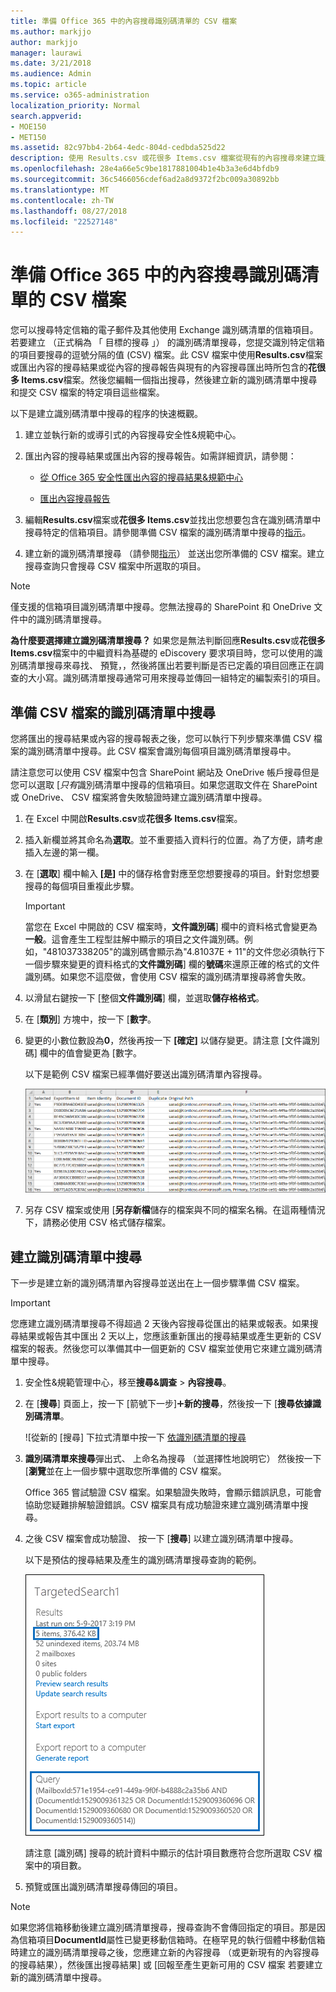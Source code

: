 ```yaml
---
title: 準備 Office 365 中的內容搜尋識別碼清單的 CSV 檔案
ms.author: markjjo
author: markjjo
manager: laurawi
ms.date: 3/21/2018
ms.audience: Admin
ms.topic: article
ms.service: o365-administration
localization_priority: Normal
search.appverid:
- MOE150
- MET150
ms.assetid: 82c97bb4-2b64-4edc-804d-cedbda525d22
description: 使用 Results.csv 或花很多 Items.csv 檔案從現有的內容搜尋來建立識別碼清單搜尋會傳回特定電子郵件訊息。識別碼清單搜尋通常可用來傳回部分已編製索引的信箱項目。
ms.openlocfilehash: 28e4a66e5c9be1817881004b1e4b3a3e6d4bfdb9
ms.sourcegitcommit: 36c5466056cdef6ad2a8d9372f2bc009a30892bb
ms.translationtype: MT
ms.contentlocale: zh-TW
ms.lasthandoff: 08/27/2018
ms.locfileid: "22527148"
---
```

# <a name="prepare-a-csv-file-for-an-id-list-content-search-in-office-365"></a>準備 Office 365 中的內容搜尋識別碼清單的 CSV 檔案

您可以搜尋特定信箱的電子郵件及其他使用 Exchange 識別碼清單的信箱項目。若要建立 （正式稱為 「 目標的搜尋 」） 的識別碼清單搜尋，您提交識別特定信箱的項目要搜尋的逗號分隔的值 (CSV) 檔案。此 CSV 檔案中使用**Results.csv**檔案或匯出內容的搜尋結果或從內容的搜尋報告與現有的內容搜尋匯出時所包含的**花很多 Items.csv**檔案。然後您編輯一個指出搜尋，然後建立新的識別碼清單中搜尋和提交 CSV 檔案的特定項目這些檔案。 
  
以下是建立識別碼清單中搜尋的程序的快速概觀。
  
1. 建立並執行新的或導引式的內容搜尋安全性&amp;規範中心。
    
2. 匯出內容的搜尋結果或匯出內容的搜尋報告。如需詳細資訊，請參閱：
    
    - [從 Office 365 安全性匯出內容的搜尋結果&amp;規範中心](export-search-results.md)
    
    - [匯出內容搜尋報告](export-a-content-search-report.md)
    
3. 編輯**Results.csv**檔案或**花很多 Items.csv**並找出您想要包含在識別碼清單中搜尋特定的信箱項目。請參閱準備 CSV 檔案的識別碼清單中搜尋的[指示](#prepare-the-csv-file-for-an-id-list-search)。 
    
4. 建立新的識別碼清單搜尋 （請參閱[指示](#create-an-id-list-search)） 並送出您所準備的 CSV 檔案。建立搜尋查詢只會搜尋 CSV 檔案中所選取的項目。
    
> [!NOTE]
> 僅支援的信箱項目識別碼清單中搜尋。您無法搜尋的 SharePoint 和 OneDrive 文件中的識別碼清單搜尋。 
  
 **為什麼要選擇建立識別碼清單搜尋？** 如果您是無法判斷回應**Results.csv**或**花很多 Items.csv**檔案中的中繼資料為基礎的 eDiscovery 要求項目時，您可以使用的識別碼清單搜尋來尋找、 預覽，，然後將匯出若要判斷是否已定義的項目回應正在調查的大小寫。識別碼清單搜尋通常可用來搜尋並傳回一組特定的編製索引的項目。 
  
## <a name="prepare-the-csv-file-for-an-id-list-search"></a>準備 CSV 檔案的識別碼清單中搜尋

您將匯出的搜尋結果或內容的搜尋報表之後，您可以執行下列步驟來準備 CSV 檔案的識別碼清單中搜尋。此 CSV 檔案會識別每個項目識別碼清單搜尋中。
  
請注意您可以使用 CSV 檔案中包含 SharePoint 網站及 OneDrive 帳戶搜尋但是您可以選取 [*只有*識別碼清單中搜尋的信箱項目。如果您選取文件在 SharePoint 或 OneDrive、 CSV 檔案將會失敗驗證時建立識別碼清單中搜尋。 
  
1. 在 Excel 中開啟**Results.csv**或**花很多 Items.csv**檔案。 
    
2. 插入新欄並將其命名為**選取**。並不重要插入資料行的位置。為了方便，請考慮插入左邊的第一欄。
    
3. 在 [**選取**] 欄中輸入 **[是]** 中的儲存格會對應至您想要搜尋的項目。針對您想要搜尋的每個項目重複此步驟。 
    
    > [!IMPORTANT]
    > 當您在 Excel 中開啟的 CSV 檔案時，**文件識別碼**] 欄中的資料格式會變更為**一般**。這會產生工程型註解中顯示的項目之文件識別碼。例如，"481037338205"的識別碼會顯示為"4.81037E + 11"的文件您必須執行下一個步驟來變更的資料格式的**文件識別碼**] 欄的**號碼**來還原正確的格式的文件識別碼。如果您不這麼做，會使用 CSV 檔案的識別碼清單搜尋將會失敗。 
  
4. 以滑鼠右鍵按一下 [整個**文件識別碼**] 欄，並選取**儲存格格式**。
    
5. 在 [**類別**] 方塊中，按一下 [**數字**。
    
6. 變更的小數位數設為**0**，然後再按一下 **[確定]** 以儲存變更。請注意 [文件識別碼] 欄中的值會變更為 [數字。 
    
    以下是範例 CSV 檔案已經準備好要送出識別碼清單內容搜尋。
    
    ![CSV 檔案的目標內容搜尋的範例](media/8371b8cb-1638-496e-9be1-fe1565757d67.png)
  
7. 另存 CSV 檔案或使用 [**另存新檔**儲存的檔案與不同的檔案名稱。在這兩種情況下，請務必使用 CSV 格式儲存檔案。 
  
## <a name="create-an-id-list-search"></a>建立識別碼清單中搜尋

下一步是建立新的識別碼清單內容搜尋並送出在上一個步驟準備 CSV 檔案。
  
> [!IMPORTANT]
> 您應建立識別碼清單搜尋不得超過 2 天後內容搜尋從匯出的結果或報表。如果搜尋結果或報告其中匯出 2 天以上，您應該重新匯出的搜尋結果或產生更新的 CSV 檔案的報表。然後您可以準備其中一個更新的 CSV 檔案並使用它來建立識別碼清單中搜尋。 
  
1. 安全性&amp;規範管理中心，移至**搜尋&amp;調查** \> **內容搜尋**。
    
2. 在 [**搜尋**] 頁面上，按一下 [箭號下一步]![新增圖示](media/8ee52980-254b-440b-99a2-18d068de62d3.gif)**新的搜尋**，然後按一下 [**搜尋依據識別碼清單**。
    
    ![從新的 [搜尋] 下拉式清單中按一下 [依識別碼清單的搜尋](media/e65f9942-09b2-4127-865e-e64029a590df.png)
  
3. **識別碼清單來搜尋**彈出式、 上命名為搜尋 （並選擇性地說明它） 然後按一下 [**瀏覽**並在上一個步驟中選取您所準備的 CSV 檔案。 
    
    Office 365 嘗試驗證 CSV 檔案。如果驗證失敗時，會顯示錯誤訊息，可能會協助您疑難排解驗證錯誤。CSV 檔案具有成功驗證來建立識別碼清單中搜尋。
    
4. 之後 CSV 檔案會成功驗證、 按一下 [**搜尋**] 以建立識別碼清單中搜尋。 
    
    以下是預估的搜尋結果及產生的識別碼清單搜尋查詢的範例。
    
    ![在詳細資料窗格中搜尋目標內容的搜尋的查詢](media/dbd9e570-c04b-4056-a8a7-37e9916ec683.png)
  
    請注意 [識別碼] 搜尋的統計資料中顯示的估計項目數應符合您所選取 CSV 檔案中的項目數。
    
5. 預覽或匯出識別碼清單搜尋傳回的項目。
    
> [!NOTE]
> 如果您將信箱移動後建立識別碼清單搜尋，搜尋查詢不會傳回指定的項目。那是因為信箱項目**DocumentId**屬性已變更移動信箱時。在極罕見的執行個體中移動信箱時建立的識別碼清單搜尋之後，您應建立新的內容搜尋 （或更新現有的內容搜尋的搜尋結果），然後匯出搜尋結果] 或 [回報至產生更新可用的 CSV 檔案 若要建立新的識別碼清單中搜尋。 
